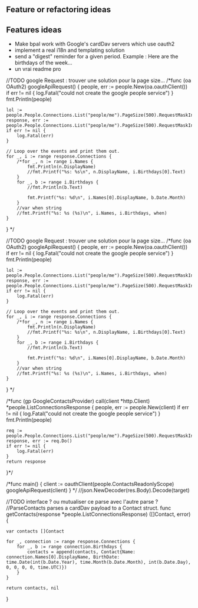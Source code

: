 ## Feature or refactoring ideas

## Features ideas

- Make bpal work with Google's cardDav servers which use oauth2
- implement a real i18n and templating solution
- send a "digest" reminder for a given period. Example : Here are the birthdays of the week...
- un vrai readme pro



//TODO google Request : trouver une solution pour la page size...
/*func (oa OAuth2) googleApiRequest() {
	people, err := people.New(oa.oauthClient())
	if err != nil {
		log.Fatal("could not create the google people service")
	}
	fmt.Println(people)

	lol := people.People.Connections.List("people/me").PageSize(500).RequestMaskIncludeField("person.names,person.birthdays")
	response, err := people.People.Connections.List("people/me").PageSize(500).RequestMaskIncludeField("person.names,person.birthdays").Do()
	if err != nil {
		log.Fatal(err)
	}

	// Loop over the events and print them out.
	for _, i := range response.Connections {
		/*for _, n := range i.Names {
			fmt.Println(n.DisplayName)
			//fmt.Printf("%s: %s\n", n.DisplayName, i.Birthdays[0].Text)
		}
		for _, b := range i.Birthdays {
			//fmt.Println(b.Text)

			fmt.Printf("%s: %d\n", i.Names[0].DisplayName, b.Date.Month)
		}
		//var when string
		//fmt.Printf("%s: %s (%s)\n", i.Names, i.Birthdays, when)
	}
}
*/



//TODO google Request : trouver une solution pour la page size...
/*func (oa OAuth2) googleApiRequest() {
	people, err := people.New(oa.oauthClient())
	if err != nil {
		log.Fatal("could not create the google people service")
	}
	fmt.Println(people)

	lol := people.People.Connections.List("people/me").PageSize(500).RequestMaskIncludeField("person.names,person.birthdays")
	response, err := people.People.Connections.List("people/me").PageSize(500).RequestMaskIncludeField("person.names,person.birthdays").Do()
	if err != nil {
		log.Fatal(err)
	}

	// Loop over the events and print them out.
	for _, i := range response.Connections {
		/*for _, n := range i.Names {
			fmt.Println(n.DisplayName)
			//fmt.Printf("%s: %s\n", n.DisplayName, i.Birthdays[0].Text)
		}
		for _, b := range i.Birthdays {
			//fmt.Println(b.Text)

			fmt.Printf("%s: %d\n", i.Names[0].DisplayName, b.Date.Month)
		}
		//var when string
		//fmt.Printf("%s: %s (%s)\n", i.Names, i.Birthdays, when)
	}
}
*/


/*func (gp GoogleContactsProvider) call(client *http.Client) *people.ListConnectionsResponse {
	people, err := people.New(client)
	if err != nil {
		log.Fatal("could not create the google people service")
	}
	fmt.Println(people)

	req := people.People.Connections.List("people/me").PageSize(500).RequestMaskIncludeField("person.names,person.birthdays")
	response, err := req.Do()
	if err != nil {
		log.Fatal(err)
	}
	return response
}*/

/*func main() {
	client := oauthClient(people.ContactsReadonlyScope)
	googleApiRequest(client)
}
*/
//json.NewDecoder(res.Body).Decode(target)


//TODO interface ? ou mutualiser ce parse avec l'autre parse ?
//ParseContacts parses a cardDav payload to a Contact struct.
func getContacts(response *people.ListConnectionsResponse) ([]Contact, error) {

	var contacts []Contact

	for _, connection := range response.Connections {
		for _, b := range connection.Birthdays {
			contacts = append(contacts, Contact{Name: connection.Names[0].DisplayName, BirthDate: time.Date(int(b.Date.Year), time.Month(b.Date.Month), int(b.Date.Day), 0, 0, 0, 0, time.UTC)})
		}
	}

	return contacts, nil
}
